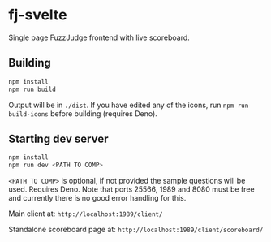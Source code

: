 # fj-svelte

Single page FuzzJudge frontend with live scoreboard.

## Building

```sh
npm install
npm run build
```

Output will be in `./dist`.
If you have edited any of the icons, run `npm run build-icons` before building (requires Deno).

## Starting dev server

```sh
npm install
npm run dev <PATH TO COMP>
```

`<PATH TO COMP>` is optional, if not provided the sample questions will be used.
Requires Deno.
Note that ports 25566, 1989 and 8080 must be free and currently there is no good error handling for this.

Main client at: `http://localhost:1989/client/`

Standalone scoreboard page at: `http://localhost:1989/client/scoreboard/`

